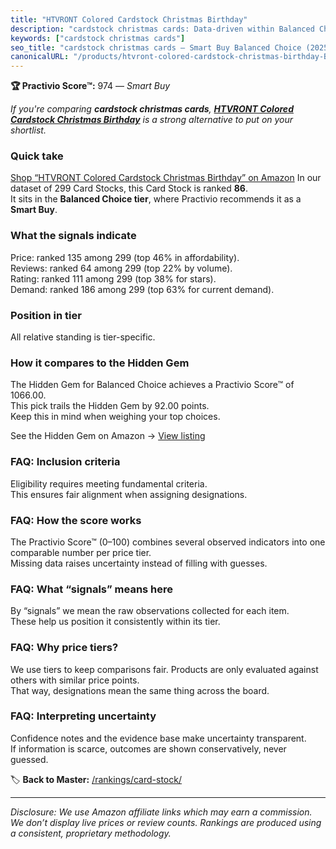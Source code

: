 ```yaml
---
title: "HTVRONT Colored Cardstock Christmas Birthday"
description: "cardstock christmas cards: Data-driven within Balanced Choice ranking using the Practivio Score™. Positioned by quality, value, demand, findability, momentum."
keywords: ["cardstock christmas cards"]
seo_title: "cardstock christmas cards — Smart Buy Balanced Choice (2025)"
canonicalURL: "/products/htvront-colored-cardstock-christmas-birthday-B0B6DM5SCR/"
---
```


**🏆 Practivio Score™:** 974 — _Smart Buy_


*If you're comparing **cardstock christmas cards**, **[HTVRONT Colored Cardstock Christmas Birthday](https://www.amazon.com/dp/B0B6DM5SCR?tag=practivio-20)** is a strong alternative to put on your shortlist.*
### Quick take
[Shop “HTVRONT Colored Cardstock Christmas Birthday” on Amazon](https://www.amazon.com/dp/B0B6DM5SCR?tag=practivio-20)
In our dataset of 299 Card Stocks, this Card Stock is ranked **86**.  
It sits in the **Balanced Choice tier**, where Practivio recommends it as a **Smart Buy**.

### What the signals indicate
Price: ranked 135 among 299 (top 46% in affordability).  
Reviews: ranked 64 among 299 (top 22% by volume).  
Rating: ranked 111 among 299 (top 38% for stars).  
Demand: ranked 186 among 299 (top 63% for current demand).

### Position in tier
All relative standing is tier-specific.

### How it compares to the Hidden Gem
The Hidden Gem for Balanced Choice achieves a Practivio Score™ of 1066.00.  
This pick trails the Hidden Gem by 92.00 points.  
Keep this in mind when weighing your top choices.  

See the Hidden Gem on Amazon → [View listing](https://www.amazon.com/dp/B07QQ3L753?tag=practivio-20)

### FAQ: Inclusion criteria
Eligibility requires meeting fundamental criteria.  
This ensures fair alignment when assigning designations.

### FAQ: How the score works
The Practivio Score™ (0–100) combines several observed indicators into one comparable number per price tier.  
Missing data raises uncertainty instead of filling with guesses.

### FAQ: What “signals” means here
By “signals” we mean the raw observations collected for each item.  
These help us position it consistently within its tier.

### FAQ: Why price tiers?
We use tiers to keep comparisons fair. Products are only evaluated against others with similar price points.  
That way, designations mean the same thing across the board.

### FAQ: Interpreting uncertainty
Confidence notes and the evidence base make uncertainty transparent.  
If information is scarce, outcomes are shown conservatively, never guessed.


🏷️ **Back to Master:** [/rankings/card-stock/](/rankings/card-stock/)

---
_Disclosure: We use Amazon affiliate links which may earn a commission. We don’t display live prices or review counts. Rankings are produced using a consistent, proprietary methodology._
